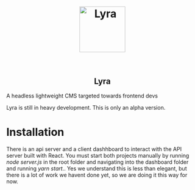<h1 align="center">
	<img width="120" height="120" src="http://res.cloudinary.com/kre/image/upload/v1514318568/shot_seo_50_rqnkqc.png" alt="Lyra">
	<br>
	<br>
</h1>

<h2 align="center"> Lyra </h2>
<p> A headless lightweight CMS targeted towards frontend devs </p>

Lyra is still in heavy development. This is only an alpha version.

# Installation
There is an api server and a client dashhboard to interact with the API server built with React. You must start both
projects manually by running *node server.js* in the root folder and navigating into the dashboard folder and running
*yarn start*.. Yes we understand this is less than elegant, but there is a lot of work we havent done yet, so we are
doing it this way for now.

